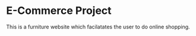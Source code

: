 # E-Commerce Project

This is a furniture website which facilatates the user to do online shopping.
